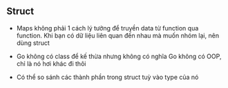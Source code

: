 ## Struct

- Maps không phải 1 cách lý tưởng để truyền data từ function qua function. Khi bạn có dữ liệu liên quan đến nhau mà muốn nhóm lại, nên dùng struct

- Go không có class để kế thừa nhưng không có nghĩa Go không có OOP, chỉ là nó hơi khác đi thôi

- Có thể so sánh các thành phần trong struct tuỳ vào type của nó